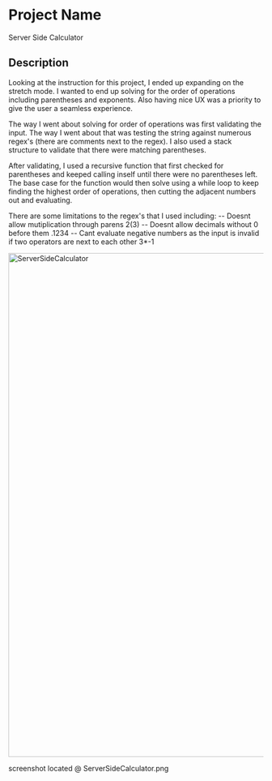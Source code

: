 # Project Name

Server Side Calculator

## Description

Looking at the instruction for this project, I ended up expanding on the stretch mode. I wanted to end up solving for the order of operations including parentheses and exponents. Also having nice UX was a priority to give the user a seamless experience.

The way I went about solving for order of operations was first validating the input. The way I went about that was testing the string against numerous regex's (there are comments next to the regex). I also used a stack structure to validate that there were matching parentheses.

After validating, I used a recursive function that first checked for parentheses and keeped calling inself until there were no parentheses left. The base case for the function would then solve using a while loop to keep finding the highest order of operations, then cutting the adjacent numbers out and evaluating.

There are some limitations to the regex's that I used including: -- Doesnt allow mutiplication through parens 2(3) -- Doesnt allow decimals without 0 before them .1234 -- Cant evaluate negative numbers as the input is invalid if two operators are next to each other 3\*-1

<img width="994" alt="ServerSideCalculator" src="https://user-images.githubusercontent.com/109235738/215362497-c6151a2a-e980-46ea-936b-abccf3683c9f.png">

screenshot located @ ServerSideCalculator.png
